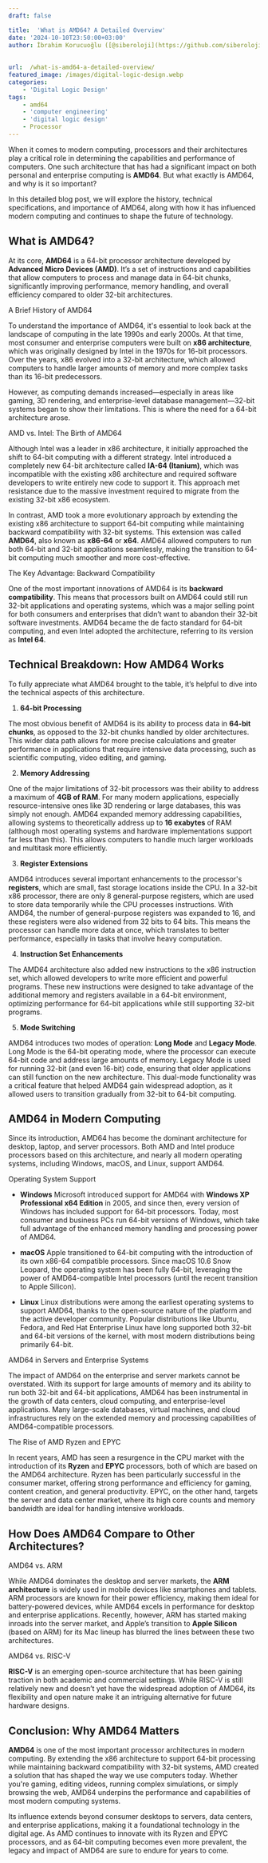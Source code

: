 ```yaml
---
draft: false

title:  'What is AMD64? A Detailed Overview'
date: '2024-10-10T23:50:00+03:00'
author: İbrahim Korucuoğlu ([@siberoloji](https://github.com/siberoloji))
 
 
url:  /what-is-amd64-a-detailed-overview/ 
featured_image: /images/digital-logic-design.webp
categories:
    - 'Digital Logic Design'
tags:
    - amd64
    - 'computer engineering'
    - 'digital logic design'
    - Processor
---
```



When it comes to modern computing, processors and their architectures play a critical role in determining the capabilities and performance of computers. One such architecture that has had a significant impact on both personal and enterprise computing is **AMD64**. But what exactly is AMD64, and why is it so important?



In this detailed blog post, we will explore the history, technical specifications, and importance of AMD64, along with how it has influenced modern computing and continues to shape the future of technology.



## What is AMD64?



At its core, **AMD64** is a 64-bit processor architecture developed by **Advanced Micro Devices (AMD)**. It’s a set of instructions and capabilities that allow computers to process and manage data in 64-bit chunks, significantly improving performance, memory handling, and overall efficiency compared to older 32-bit architectures.



A Brief History of AMD64



To understand the importance of AMD64, it's essential to look back at the landscape of computing in the late 1990s and early 2000s. At that time, most consumer and enterprise computers were built on **x86 architecture**, which was originally designed by Intel in the 1970s for 16-bit processors. Over the years, x86 evolved into a 32-bit architecture, which allowed computers to handle larger amounts of memory and more complex tasks than its 16-bit predecessors.



However, as computing demands increased—especially in areas like gaming, 3D rendering, and enterprise-level database management—32-bit systems began to show their limitations. This is where the need for a 64-bit architecture arose.



AMD vs. Intel: The Birth of AMD64



Although Intel was a leader in x86 architecture, it initially approached the shift to 64-bit computing with a different strategy. Intel introduced a completely new 64-bit architecture called **IA-64 (Itanium)**, which was incompatible with the existing x86 architecture and required software developers to write entirely new code to support it. This approach met resistance due to the massive investment required to migrate from the existing 32-bit x86 ecosystem.



In contrast, AMD took a more evolutionary approach by extending the existing x86 architecture to support 64-bit computing while maintaining backward compatibility with 32-bit systems. This extension was called **AMD64**, also known as **x86-64** or **x64**. AMD64 allowed computers to run both 64-bit and 32-bit applications seamlessly, making the transition to 64-bit computing much smoother and more cost-effective.



The Key Advantage: Backward Compatibility



One of the most important innovations of AMD64 is its **backward compatibility**. This means that processors built on AMD64 could still run 32-bit applications and operating systems, which was a major selling point for both consumers and enterprises that didn’t want to abandon their 32-bit software investments. AMD64 became the de facto standard for 64-bit computing, and even Intel adopted the architecture, referring to its version as **Intel 64**.



## Technical Breakdown: How AMD64 Works



To fully appreciate what AMD64 brought to the table, it’s helpful to dive into the technical aspects of this architecture.



1. **64-bit Processing**



The most obvious benefit of AMD64 is its ability to process data in **64-bit chunks**, as opposed to the 32-bit chunks handled by older architectures. This wider data path allows for more precise calculations and greater performance in applications that require intensive data processing, such as scientific computing, video editing, and gaming.



2. **Memory Addressing**



One of the major limitations of 32-bit processors was their ability to address a maximum of **4GB of RAM**. For many modern applications, especially resource-intensive ones like 3D rendering or large databases, this was simply not enough. AMD64 expanded memory addressing capabilities, allowing systems to theoretically address up to **16 exabytes** of RAM (although most operating systems and hardware implementations support far less than this). This allows computers to handle much larger workloads and multitask more efficiently.



3. **Register Extensions**



AMD64 introduces several important enhancements to the processor's **registers**, which are small, fast storage locations inside the CPU. In a 32-bit x86 processor, there are only 8 general-purpose registers, which are used to store data temporarily while the CPU processes instructions. With AMD64, the number of general-purpose registers was expanded to 16, and these registers were also widened from 32 bits to 64 bits. This means the processor can handle more data at once, which translates to better performance, especially in tasks that involve heavy computation.



4. **Instruction Set Enhancements**



The AMD64 architecture also added new instructions to the x86 instruction set, which allowed developers to write more efficient and powerful programs. These new instructions were designed to take advantage of the additional memory and registers available in a 64-bit environment, optimizing performance for 64-bit applications while still supporting 32-bit programs.



5. **Mode Switching**



AMD64 introduces two modes of operation: **Long Mode** and **Legacy Mode**. Long Mode is the 64-bit operating mode, where the processor can execute 64-bit code and address large amounts of memory. Legacy Mode is used for running 32-bit (and even 16-bit) code, ensuring that older applications can still function on the new architecture. This dual-mode functionality was a critical feature that helped AMD64 gain widespread adoption, as it allowed users to transition gradually from 32-bit to 64-bit computing.



## AMD64 in Modern Computing



Since its introduction, AMD64 has become the dominant architecture for desktop, laptop, and server processors. Both AMD and Intel produce processors based on this architecture, and nearly all modern operating systems, including Windows, macOS, and Linux, support AMD64.



Operating System Support


* **Windows** Microsoft introduced support for AMD64 with **Windows XP Professional x64 Edition** in 2005, and since then, every version of Windows has included support for 64-bit processors. Today, most consumer and business PCs run 64-bit versions of Windows, which take full advantage of the enhanced memory handling and processing power of AMD64.

* **macOS** Apple transitioned to 64-bit computing with the introduction of its own x86-64 compatible processors. Since macOS 10.6 Snow Leopard, the operating system has been fully 64-bit, leveraging the power of AMD64-compatible Intel processors (until the recent transition to Apple Silicon).

* **Linux** Linux distributions were among the earliest operating systems to support AMD64, thanks to the open-source nature of the platform and the active developer community. Popular distributions like Ubuntu, Fedora, and Red Hat Enterprise Linux have long supported both 32-bit and 64-bit versions of the kernel, with most modern distributions being primarily 64-bit.




AMD64 in Servers and Enterprise Systems



The impact of AMD64 on the enterprise and server markets cannot be overstated. With its support for large amounts of memory and its ability to run both 32-bit and 64-bit applications, AMD64 has been instrumental in the growth of data centers, cloud computing, and enterprise-level applications. Many large-scale databases, virtual machines, and cloud infrastructures rely on the extended memory and processing capabilities of AMD64-compatible processors.



The Rise of AMD Ryzen and EPYC



In recent years, AMD has seen a resurgence in the CPU market with the introduction of its **Ryzen** and **EPYC** processors, both of which are based on the AMD64 architecture. Ryzen has been particularly successful in the consumer market, offering strong performance and efficiency for gaming, content creation, and general productivity. EPYC, on the other hand, targets the server and data center market, where its high core counts and memory bandwidth are ideal for handling intensive workloads.



## How Does AMD64 Compare to Other Architectures?



AMD64 vs. ARM



While AMD64 dominates the desktop and server markets, the **ARM architecture** is widely used in mobile devices like smartphones and tablets. ARM processors are known for their power efficiency, making them ideal for battery-powered devices, while AMD64 excels in performance for desktop and enterprise applications. Recently, however, ARM has started making inroads into the server market, and Apple’s transition to **Apple Silicon** (based on ARM) for its Mac lineup has blurred the lines between these two architectures.



AMD64 vs. RISC-V



**RISC-V** is an emerging open-source architecture that has been gaining traction in both academic and commercial settings. While RISC-V is still relatively new and doesn’t yet have the widespread adoption of AMD64, its flexibility and open nature make it an intriguing alternative for future hardware designs.



## Conclusion: Why AMD64 Matters



**AMD64** is one of the most important processor architectures in modern computing. By extending the x86 architecture to support 64-bit processing while maintaining backward compatibility with 32-bit systems, AMD created a solution that has shaped the way we use computers today. Whether you're gaming, editing videos, running complex simulations, or simply browsing the web, AMD64 underpins the performance and capabilities of most modern computing systems.



Its influence extends beyond consumer desktops to servers, data centers, and enterprise applications, making it a foundational technology in the digital age. As AMD continues to innovate with its Ryzen and EPYC processors, and as 64-bit computing becomes even more prevalent, the legacy and impact of AMD64 are sure to endure for years to come.
